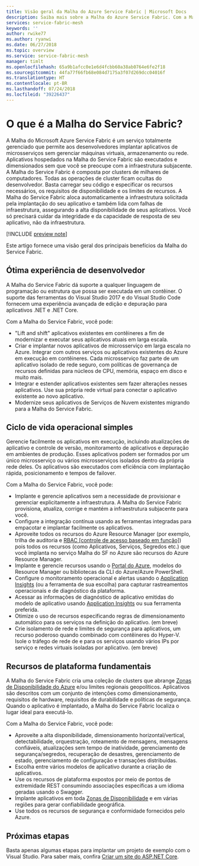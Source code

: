 ```yaml
---
title: Visão geral da Malha do Azure Service Fabric | Microsoft Docs
description: Saiba mais sobre a Malha do Azure Service Fabric. Com a Malha do Service Fabric, você pode implantar e dimensionar seu aplicativo sem se preocupar com as necessidades de infraestrutura dele.
services: service-fabric-mesh
keywords: ''
author: rwike77
ms.author: ryanwi
ms.date: 06/27/2018
ms.topic: overview
ms.service: service-fabric-mesh
manager: timlt
ms.openlocfilehash: 65a9b1afcc0e1e6d4fcbb60a38ab0764e6fe2f18
ms.sourcegitcommit: 44fa77f66fb68e084d7175a3f07d269dcc04016f
ms.translationtype: HT
ms.contentlocale: pt-BR
ms.lasthandoff: 07/24/2018
ms.locfileid: "39226437"
---
```

# <a name="what-is-service-fabric-mesh"></a>O que é a Malha do Service Fabric?

A Malha do Microsoft Azure Service Fabric é um serviço totalmente gerenciado que permite aos desenvolvedores implantar aplicativos de microsserviços sem gerenciar máquinas virtuais, armazenamento ou rede. Aplicativos hospedados na Malha do Service Fabric são executados e dimensionados sem que você se preocupe com a infraestrutura subjacente.  A Malha do Service Fabric é composta por clusters de milhares de computadores.  Todas as operações de cluster ficam ocultas do desenvolvedor. Basta carregar seu código e especificar os recursos necessários, os requisitos de disponibilidade e os limites de recursos.  A Malha do Service Fabric aloca automaticamente a infraestrutura solicitada pela implantação do seu aplicativo e também lida com falhas de infraestrutura, assegurando a alta disponibilidade de seus aplicativos. Você só precisará cuidar da integridade e da capacidade de resposta de seu aplicativo, não da infraestrutura.  

[!INCLUDE [preview note](./includes/include-preview-note.md)]

Este artigo fornece uma visão geral dos principais benefícios da Malha do Service Fabric.

## <a name="great-developer-experience"></a>Ótima experiência de desenvolvedor

A Malha do Service Fabric dá suporte a qualquer linguagem de programação ou estrutura que possa ser executada em um contêiner. O suporte das ferramentas do Visual Studio 2017 e do Visual Studio Code fornecem uma experiência avançada de edição e depuração para aplicativos .NET e .NET Core. 

Com a Malha do Service Fabric, você pode:

- "Lift and shift" aplicativos existentes em contêineres a fim de modernizar e executar seus aplicativos atuais em larga escala. 
- Criar e implantar novos aplicativos de microsserviço em larga escala no Azure.  Integrar com outros serviços ou aplicativos existentes do Azure em execução em contêineres. Cada microsserviço faz parte de um aplicativo isolado de rede seguro, com políticas de governança de recursos definidas para núcleos de CPU, memória, espaço em disco e muito mais.
- Integrar e estender aplicativos existentes sem fazer alterações nesses aplicativos. Use sua própria rede virtual para conectar o aplicativo existente ao novo aplicativo.  
- Modernize seus aplicativos de Serviços de Nuvem existentes migrando para a Malha do Service Fabric.  

## <a name="simple-operational-lifecycle"></a>Ciclo de vida operacional simples

Gerencie facilmente os aplicativos em execução, incluindo atualizações de aplicativo e controle de versão, monitoramento de aplicativos e depuração em ambientes de produção. Esses aplicativos podem ser formados por um único microsserviço ou vários microsserviços isolados dentro da própria rede deles. Os aplicativos são executados com eficiência com implantação rápida, posicionamento e tempos de failover.

Com a Malha do Service Fabric, você pode:

- Implante e gerencie aplicativos sem a necessidade de provisionar e gerenciar explicitamente a infraestrutura.  A Malha do Service Fabric provisiona, atualiza, corrige e mantém a infraestrutura subjacente para você.
- Configure a integração contínua usando as ferramentas integradas para empacotar e implantar facilmente os aplicativos.
- Aproveite todos os recursos do Azure Resource Manager (por exemplo, trilha de auditoria e [RBAC [controle de acesso baseado em função]](/azure/role-based-access-control/overview)) pois todos os recursos (como Aplicativos, Serviços, Segredos etc.) que você implanta no serviço Malha do SF no Azure são recursos do Azure Resource Manager. 
- Implante e gerencie recursos usando o [Portal do Azure](https://portal.azure.com), modelos do Resource Manager ou bibliotecas da CLI do Azure/Azure PowerShell.
- Configure o monitoramento operacional e alertas usando o [Application Insights](/azure/application-insights/) (ou a ferramenta de sua escolha) para capturar rastreamentos operacionais e de diagnóstico da plataforma. 
- Acessar as informações de diagnóstico de aplicativo emitidas do modelo de aplicativo usando [Application Insights](/azure/application-insights/) ou sua ferramenta preferida.
- Otimize o uso de recursos especificando regras de dimensionamento automático para os serviços na definição do aplicativo.  (em breve)
- Crie isolamento de rede e limites de segurança para aplicativos, um recurso poderoso quando combinado com contêineres do Hyper-V. Isole o tráfego de rede de e para os serviços usando vários IPs por serviço e redes virtuais isoladas por aplicativo.  (em breve) 


## <a name="mission-critical-platform-capabilities"></a>Recursos de plataforma fundamentais

A Malha do Service Fabric cria uma coleção de clusters que abrange [Zonas de Disponibilidade do Azure](/azure/availability-zones/az-overview) e/ou limites regionais geopolíticos. Aplicativos são descritos com um conjunto de intenções como dimensionamento, requisitos de hardware, requisitos de durabilidade e políticas de segurança.  Quando o aplicativo é implantado, a Malha do Service Fabric localiza o lugar ideal para executá-lo.

Com a Malha do Service Fabric, você pode:

- Aproveite a alta disponibilidade, dimensionamento horizontal/vertical, detectabilidade, orquestração, roteamento de mensagens, mensagens confiáveis, atualizações sem tempo de inatividade, gerenciamento de segurança/segredos, recuperação de desastres, gerenciamento de estado, gerenciamento de configuração e transações distribuídas.
- Escolha entre vários modelos de aplicativo durante a criação de aplicativos.
- Use os recursos de plataforma expostos por meio de pontos de extremidade REST consumindo associações específicas a um idioma geradas usando o Swagger.
- Implante aplicativos em toda [Zonas de Disponibilidade](/azure/availability-zones/az-overview) e em várias regiões para gerar confiabilidade geográfica.
- Use todos os recursos de segurança e conformidade fornecidos pelo Azure.

## <a name="next-steps"></a>Próximas etapas

Basta apenas algumas etapas para implantar um projeto de exemplo com o Visual Studio. Para saber mais, confira [Criar um site do ASP.NET Core](service-fabric-mesh-quickstart-dotnet-core.md). 


<!-- Links -->

[service-fabric-overview]: ../service-fabric/service-fabric-overview.md
